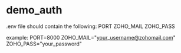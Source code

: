 # demo_auth

.env file should contain the following:
PORT
ZOHO_MAIL
ZOHO_PASS

example:
PORT=8000
ZOHO_MAIL="your_username@zohomail.com"
ZOHO_PASS="your_password"
